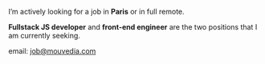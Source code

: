 I’m actively looking for a job in **Paris** or in full remote.

**Fullstack JS developer** and **front-end engineer** are the two positions that I am currently seeking.

email: job@mouvedia.com

